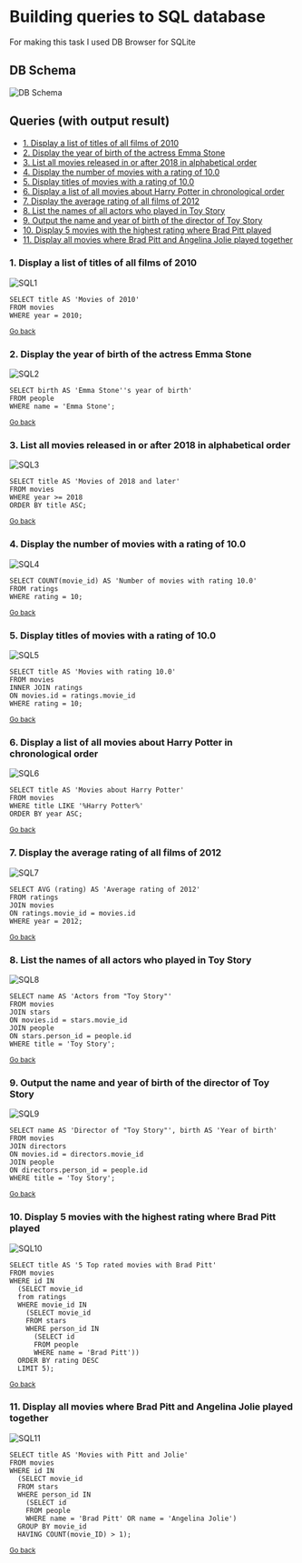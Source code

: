 # Building queries to SQL database

For making this task I used DB Browser for SQLite

## DB Schema

![DB Schema](./DB_Schema.png)

## Queries (with output result) <a name="queries"></a>

- [1. Display a list of titles of all films of 2010](#sql1)
- [2. Display the year of birth of the actress Emma Stone](#sql2)
- [3. List all movies released in or after 2018 in alphabetical order](#sql3)
- [4. Display the number of movies with a rating of 10.0](#sql4)
- [5. Display titles of movies with a rating of 10.0](#sql5)
- [6. Display a list of all movies about Harry Potter in chronological order](#sql6)
- [7. Display the average rating of all films of 2012](#sql7)
- [8. List the names of all actors who played in Toy Story](#sql8)
- [9. Output the name and year of birth of the director of Toy Story](#sql9)
- [10. Display 5 movies with the highest rating where Brad Pitt played](#sql10)
- [11. Display all movies where Brad Pitt and Angelina Jolie played together](#sql11)

### 1. Display a list of titles of all films of 2010 <a name="sql1"></a>
![SQL1](./Queries/SQL_01_Display_a_list_of_titles_of_all_films_of_2010.png)
```
SELECT title AS 'Movies of 2010'
FROM movies
WHERE year = 2010;
```
<small>[Go back](#queries)</small>

### 2. Display the year of birth of the actress Emma Stone <a name="sql2"></a>
![SQL2](./Queries/SQL_02_Display_the_year_of_birth_of_the_actress_Emma_Stone.png)
```
SELECT birth AS 'Emma Stone''s year of birth'
FROM people
WHERE name = 'Emma Stone';
```
<small>[Go back](#queries)</small>

### 3. List all movies released in or after 2018 in alphabetical order <a name="sql3"></a>
![SQL3](./Queries/SQL_03_List_all_movies_released_in_or_after_2018_in_alphabetical_order.png)
```
SELECT title AS 'Movies of 2018 and later'
FROM movies
WHERE year >= 2018
ORDER BY title ASC;
```
<small>[Go back](#queries)</small>

### 4. Display the number of movies with a rating of 10.0 <a name="sql4"></a>
![SQL4](./Queries/SQL_04_Display_the_number_of_movies_with_a_rating_of_10.0.png)
```
SELECT COUNT(movie_id) AS 'Number of movies with rating 10.0'
FROM ratings
WHERE rating = 10;
```
<small>[Go back](#queries)</small>

### 5. Display titles of movies with a rating of 10.0 <a name="sql5"></a>
![SQL5](./Queries/SQL_05_Display_names_of_movies_with_a_rating_of_10.0.png)
```
SELECT title AS 'Movies with rating 10.0'
FROM movies
INNER JOIN ratings 
ON movies.id = ratings.movie_id
WHERE rating = 10;
```
<small>[Go back](#queries)</small>

### 6. Display a list of all movies about Harry Potter in chronological order <a name="sql6"></a>
![SQL6](./Queries/SQL_06_Display_a_list_of_all_movies_about_Harry_Potter_in_chronological_order.png)
```
SELECT title AS 'Movies about Harry Potter'
FROM movies
WHERE title LIKE '%Harry Potter%'
ORDER BY year ASC;
```
<small>[Go back](#queries)</small>

### 7. Display the average rating of all films of 2012 <a name="sql7"></a>
![SQL7](./Queries/SQL_07_Display_the_average_rating_of_all_films_of_2012.png)
```
SELECT AVG (rating) AS 'Average rating of 2012'
FROM ratings
JOIN movies
ON ratings.movie_id = movies.id
WHERE year = 2012;
```
<small>[Go back](#queries)</small>

### 8. List the names of all actors who played in Toy Story <a name="sql8"></a>
![SQL8](./Queries/SQL_08_List_the_names_of_all_actors_who_played_in_Toy_Story.png)
```
SELECT name AS 'Actors from "Toy Story"'
FROM movies
JOIN stars
ON movies.id = stars.movie_id
JOIN people
ON stars.person_id = people.id
WHERE title = 'Toy Story';
```
<small>[Go back](#queries)</small>

### 9. Output the name and year of birth of the director of Toy Story <a name="sql9"></a>
![SQL9](./Queries/SQL_09_Output_the_name_and_year_of_birth_of_the_director_of_Toy_Story.png)
```
SELECT name AS 'Director of "Toy Story"', birth AS 'Year of birth'
FROM movies
JOIN directors
ON movies.id = directors.movie_id
JOIN people
ON directors.person_id = people.id
WHERE title = 'Toy Story';
```
<small>[Go back](#queries)</small>

### 10. Display 5 movies with the highest rating where Brad Pitt played <a name="sql10"></a>
![SQL10](./Queries/SQL_10_Display_5_movies_with_the_highest_rating_where_Brad_Pitt_played.png)
```
SELECT title AS '5 Top rated movies with Brad Pitt'
FROM movies
WHERE id IN 
  (SELECT movie_id
  from ratings
  WHERE movie_id IN
    (SELECT movie_id
    FROM stars
    WHERE person_id IN
      (SELECT id
      FROM people
      WHERE name = 'Brad Pitt'))
  ORDER BY rating DESC
  LIMIT 5);
```
<small>[Go back](#queries)</small>

### 11. Display all movies where Brad Pitt and Angelina Jolie played together <a name="sql11"></a>
![SQL11](./Queries/SQL_11_Display_all_movies_where_Brad_Pitt_and_Angelina_Jolie_played_together.png)
```
SELECT title AS 'Movies with Pitt and Jolie'
FROM movies
WHERE id IN
  (SELECT movie_id
  FROM stars
  WHERE person_id IN 
    (SELECT id
    FROM people
    WHERE name = 'Brad Pitt' OR name = 'Angelina Jolie')
  GROUP BY movie_id
  HAVING COUNT(movie_ID) > 1);
```
<small>[Go back](#queries)</small>
